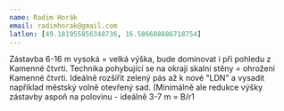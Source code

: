 ```yaml
---
name: Radim Horák
email: radimhorak@gmail.com
latlon: [49.181955856348736, 16.586608886718754]
---
```


Zástavba 6-16 m vysoká = velká výška, bude dominovat i při pohledu z Kamenné čtvrti. Technika pohybující se na okraji skalní stěny = ohrožení Kamenné čtvrti. Ideálně rozšířit zelený pás až k nové "LDN" a vysadit například městský volně otevřený sad. (Minimálně ale redukce výšky zástavby aspoň na polovinu - ideálně 3-7 m = B/r1